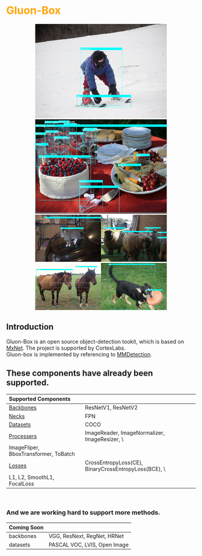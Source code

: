 # <font color=orange> Gluon-Box </font>
<div  align="center"> 
<img src="https://github.com/KunyFox/Gluon-Box/blob/main/imgs/000000080671.jpg" width="350" height="250"/><img src="https://github.com/KunyFox/Gluon-Box/blob/main/imgs/000000002157.jpg" width="350" height="250"/> 
<img src="https://github.com/KunyFox/Gluon-Box/blob/main/imgs/000000010363.jpg" width="175" height="125"/><img src="https://github.com/KunyFox/Gluon-Box/blob/main/imgs/000000005992.jpg" width="175" height="125"/><img src="https://github.com/KunyFox/Gluon-Box/blob/main/imgs/000000118209.jpg" width="175" height="125"/><img src="https://github.com/KunyFox/Gluon-Box/blob/main/imgs/000000221693.jpg" width="175" height="125"/>
</div>

## Introduction
Gluon-Box is an open source object-detection tookit, which is based on [MxNet](https://mxnet.apache.org/). The project is supported by CortexLabs. \
Gluon-box is implemented by referencing to [MMDetection](https://github.com/open-mmlab/mmdetection).
## These components have already been supported.
| Supported Components |   |
| :----------- | :-----------|
| [Backbones](https://github.com/KunyFox/Gluon-Box/tree/main/gbox/backbones)| ResNetV1, ResNetV2 |
| [Necks](https://github.com/KunyFox/Gluon-Box/tree/main/gbox/necks) | FPN |
| [Datasets](https://github.com/KunyFox/Gluon-Box/tree/main/gbox/datasets) | COCO |
| [Processers](https://github.com/KunyFox/Gluon-Box/blob/main/datasets/processer.py) | ImageReader, ImageNormalizer, ImageResizer, \
ImageFliper, BboxTransformer, ToBatch |
| [Losses](https://github.com/KunyFox/Gluon-Box/tree/main/gbox/losses) | CrossEntropyLoss(CE), BinaryCrossEntropyLoss(BCE), \
L1, L2, SmoothL1, FocalLoss |

<br/>  

### And we are working hard to support more methods.
| Coming Soon |   |
| :-------- | :--------- | 
| backbones | VGG, ResNext, RegNet, HRNet |
| datasets | PASCAL VOC, LVIS, Open Image |